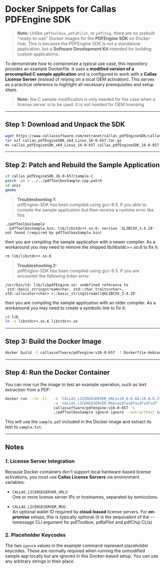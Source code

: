 
# Docker Snippets for Callas PDFEngine SDK

> **Note:** Unlike `pdfToolbox`, `pdfaPilot`, or `pdfChip`, there are no prebuilt "ready-to-use" Docker images for the **PDFEngine SDK** on Docker Hub. This is because the PDFEngine SDK is not a standalone application, but a **Software Development Kit** intended for building custom applications.

To demonstrate how to containerize a typical use case, this repository provides an example Dockerfile. It uses a **modified version of a precompiled C sample application** and is configured to work with a **Callas License Server** (instead of relying on a local OEM activation). This serves as a practical reference to highlight all necessary prerequisites and setup steps.

> **Note:** the C sample modification is only needed for the case when a license server is to be used. It is not needed for OEM licensing
---

## Step 1: Download and Unpack the SDK

```bash
wget https://www.callassoftware.com/extranet/callas_pdfEngineSDK/callas_pdfEngineSDK_x64_Linux_16-0-657.tar.gz
tar xzf callas_pdfEngineSDK_x64_Linux_16-0-657.tar.gz
mv callas_pdfEngineSDK_x64_Linux_16-0-657 callas_pdfEngineSDK_16-0-657
```

---

## Step 2: Patch and Rebuild the Sample Application

```bash
cd callas_pdfEngineSDK_16-0-657/sample-C
patch -p0 < ../../pdfToolboxSample.cpp.patch
cd unix
gmake
```

> **Troubleshooting 1:**  
pdfEngine-SDK has been compiled using gcc-9.5. If you able to compile the sample application but then receive a runtime error like this

```
./pdfToolboxSample
  pdfToolboxSample.bin: lib/libstdc++.so.6: version `GLIBCXX_3.4.29' not found (required by pdfToolboxSample.bin)
```

then you are compiling the sample application with a newer compiler.  As a workaround you may need to remove the shipped lib/libstdc++.so.6 to fix it:

```bash
rm lib/libstdc++.so.6
```


> **Troubleshooting 2:**  
pdfEngine-SDK has been compiled using gcc-9.5. If you are encounter the following linker error:

```
/usr/bin/ld: lib/libpdfEngine.so: undefined reference to `std::basic_stringstream<char, std::char_traits<char>, std::allocator<char> >::basic_stringstream()@GLIBCXX_3.4.26'
```

then you are compiling the sample application with an older compiler.  As a workaround you may need to create a symbolic link to fix it:

```bash
cd lib
ln -s libstdc++.so.6 libstdc++.so
```

---

## Step 3: Build the Docker Image

```bash
docker build -t callassoftware/pdfengine:v16-0-657 -f Dockerfile-debian .
```

---

## Step 4: Run the Docker Container

You can now run the image to test an example operation, such as text extraction from a PDF:

```bash
docker run --rm -ti   -e 'CALLAS_LICENSESERVER_URLS=10.0.0.64;10.0.0.37' \
                      -e 'CALLAS_LICENSESERVER_MSG=asdfasdfasdfsdfsdf'   \
                      callassoftware/pdfengine:v16-0-657  \
                      ./pdfToolboxSample ignore ignore --extracttext sample.pdf sample.txt
```

This will use the `sample.pdf` included in the Docker image and extract its text to `sample.txt`.

---

## Notes

### 1. License Server Integration

Because Docker containers don't support local hardware-based license activations, you must use **Callas License Servers** via environment variables:

- `CALLAS_LICENSESERVER_URLS`:  
  One or more license server IPs or hostnames, separated by semicolons.

- `CALLAS_LICENSESERVER_MSG`:  
  An optional wallet ID required by **cloud-based** license servers. For **on-premise** setups, this is typically optional (it is the aequivalent of the --lsmessage CLI argument for pdfToolbox, pdfaPilot and pdfChip CLIs)

### 2. Placeholder Keycodes

The two `ignore` values in the example command represent placeholder keycodes. These are normally required when running the unmodified sample app locally but are ignored in this Docker-based setup. You can use any arbitrary strings in their place.

